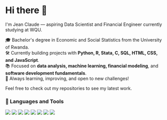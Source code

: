 # Hi there 👋

I'm Jean Claude — aspiring Data Scientist and Financial Engineer currently studying at WQU.

🎓 Bachelor's degree in Economic and Social Statistics from the University of Rwanda.  
🛠️ Currently building projects with **Python, R, Stata, C, SQL, HTML, CSS, and JavaScript**.  
📚 Focused on **data analysis, machine learning, financial modeling**, and **software development fundamentals**.  
🚀 Always learning, improving, and open to new challenges!

Feel free to check out my repositories to see my latest work.

### 🧰 Languages and Tools

<p align="left">
  <img src="https://img.shields.io/badge/Python-3776AB?style=for-the-badge&logo=python&logoColor=white" />
  <img src="https://img.shields.io/badge/R-276DC3?style=for-the-badge&logo=r&logoColor=white" />
  <img src="https://img.shields.io/badge/Stata-007ACC?style=for-the-badge&logo=stata&logoColor=white" />
  <img src="https://img.shields.io/badge/C-00599C?style=for-the-badge&logo=c&logoColor=white" />
  <img src="https://img.shields.io/badge/SQL-4479A1?style=for-the-badge&logo=postgresql&logoColor=white" />
  <img src="https://img.shields.io/badge/HTML5-E34F26?style=for-the-badge&logo=html5&logoColor=white" />
  <img src="https://img.shields.io/badge/CSS3-1572B6?style=for-the-badge&logo=css3&logoColor=white" />
  <img src="https://img.shields.io/badge/JavaScript-F7DF1E?style=for-the-badge&logo=javascript&logoColor=black" />
</p>
